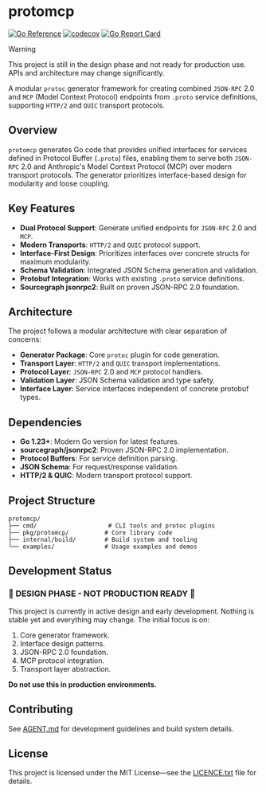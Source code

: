 # protomcp

[![Go Reference][godoc-badge]][godoc-link]
[![codecov][codecov-badge]][codecov-link]
[![Go Report Card][goreport-badge]][goreport-link]

> [!WARNING]
> This project is still in the design phase and not ready for production use.
> APIs and architecture may change significantly.

A modular `protoc` generator framework for creating combined `JSON-RPC` 2.0 and
`MCP` (Model Context Protocol) endpoints from `.proto` service definitions,
supporting `HTTP/2` and `QUIC` transport protocols.

## Overview

`protomcp` generates Go code that provides unified interfaces for services
defined in Protocol Buffer (`.proto`) files, enabling them to serve both
`JSON-RPC` 2.0 and Anthropic's Model Context Protocol (MCP) over modern
transport protocols. The generator prioritizes interface-based design for
modularity and loose coupling.

## Key Features

- **Dual Protocol Support**: Generate unified endpoints for `JSON-RPC` 2.0
  and `MCP`.
- **Modern Transports**: `HTTP/2` and `QUIC` protocol support.
- **Interface-First Design**: Prioritizes interfaces over concrete structs
  for maximum modularity.
- **Schema Validation**: Integrated JSON Schema generation and validation.
- **Protobuf Integration**: Works with existing `.proto` service definitions.
- **Sourcegraph jsonrpc2**: Built on proven JSON-RPC 2.0 foundation.

## Architecture

The project follows a modular architecture with clear separation of concerns:

- **Generator Package**: Core `protoc` plugin for code generation.
- **Transport Layer**: `HTTP/2` and `QUIC` transport implementations.
- **Protocol Layer**: `JSON-RPC` 2.0 and `MCP` protocol handlers.
- **Validation Layer**: JSON Schema validation and type safety.
- **Interface Layer**: Service interfaces independent of concrete protobuf
  types.

## Dependencies

- **Go 1.23+**: Modern Go version for latest features.
- **sourcegraph/jsonrpc2**: Proven JSON-RPC 2.0 implementation.
- **Protocol Buffers**: For service definition parsing.
- **JSON Schema**: For request/response validation.
- **HTTP/2 & QUIC**: Modern transport protocol support.

## Project Structure

```text
protomcp/
├── cmd/                    # CLI tools and protoc plugins
├── pkg/protomcp/          # Core library code
├── internal/build/        # Build system and tooling
└── examples/              # Usage examples and demos
```

## Development Status

### 🚧 DESIGN PHASE - NOT PRODUCTION READY 🚧

This project is currently in active design and early development. Nothing is
stable yet and everything may change. The initial focus is on:

1. Core generator framework.
2. Interface design patterns.
3. JSON-RPC 2.0 foundation.
4. MCP protocol integration.
5. Transport layer abstraction.

**Do not use this in production environments.**

## Contributing

See [AGENT.md](AGENT.md) for development guidelines and build system details.

## License

This project is licensed under the MIT License—see the
[LICENCE.txt](LICENCE.txt) file for details.

[godoc-badge]: https://pkg.go.dev/badge/protomcp.org/protomcp.svg
[godoc-link]: https://pkg.go.dev/protomcp.org/protomcp
[codecov-badge]: https://codecov.io/gh/protomcp/protomcp/graph/badge.svg?flag=root
[codecov-link]: https://codecov.io/gh/protomcp/protomcp?flag=root
[goreport-badge]: https://goreportcard.com/badge/protomcp.org/protomcp
[goreport-link]: https://goreportcard.com/report/protomcp.org/protomcp
